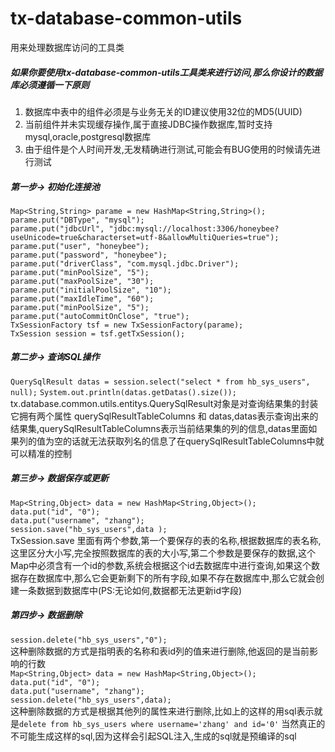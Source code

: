 # tx-database-common-utils
用来处理数据库访问的工具类

##### 如果你要使用tx-database-common-utils工具类来进行访问,那么你设计的数据库必须遵循一下原则<br/>
1. 数据库中表中的组件必须是与业务无关的ID建议使用32位的MD5(UUID)
2. 当前组件并未实现缓存操作,属于直接JDBC操作数据库,暂时支持mysql,oracle,postgresql数据库
3. 由于组件是个人时间开发,无发精确进行测试,可能会有BUG使用的时候请先进行测试


##### 第一步-> 初始化连接池
`Map<String,String> parame = new HashMap<String,String>();`</br>
`parame.put("DBType", "mysql");`</br>
`parame.put("jdbcUrl", "jdbc:mysql://localhost:3306/honeybee?useUnicode=true&characterset=utf-8&allowMultiQueries=true");`</br>
`parame.put("user", "honeybee");`</br>
`parame.put("password", "honeybee");`</br>
`parame.put("driverClass", "com.mysql.jdbc.Driver");`</br>
`parame.put("minPoolSize", "5");`</br>
`parame.put("maxPoolSize", "30");`</br>
`parame.put("initialPoolSize", "10");`</br>
`parame.put("maxIdleTime", "60");`</br>
`parame.put("minPoolSize", "5");`</br>
`parame.put("autoCommitOnClose", "true");`</br>
`TxSessionFactory tsf = new TxSessionFactory(parame);`</br>
`TxSession session = tsf.getTxSession();`</br>

##### 第二步-> 查询SQL操作
`QuerySqlResult datas = session.select("select * from hb_sys_users", null);`
`System.out.println(datas.getDatas().size());` <br/>
tx.database.common.utils.entitys.QuerySqlResult对象是对查询结果集的封装它拥有两个属性 querySqlResultTableColumns 和 datas,datas表示查询出来的结果集,querySqlResultTableColumns表示当前结果集的列的信息,datas里面如果列的值为空的话就无法获取列名的信息了在querySqlResultTableColumns中就可以精准的控制

##### 第三步-> 数据保存或更新
`Map<String,Object> data = new HashMap<String,Object>();`</br>
`data.put("id", "0");`</br>
`data.put("username", "zhang");`</br>
`session.save("hb_sys_users",data );`</br>
TxSession.save 里面有两个参数,第一个要保存的表的名称,根据数据库的表名称,这里区分大小写,完全按照数据库的表的大小写,第二个参数是要保存的数据,这个Map中必须含有一个id的参数,系统会根据这个id去数据库中进行查询,如果这个数据存在数据库中,那么它会更新剩下的所有字段,如果不存在数据库中,那么它就会创建一条数据到数据库中(PS:无论如何,数据都无法更新id字段)

##### 第四步-> 数据删除
`session.delete("hb_sys_users","0");`</br>
这种删除数据的方式是指明表的名称和表id列的值来进行删除,他返回的是当前影响的行数</br>
`Map<String,Object> data = new HashMap<String,Object>();`</br>
`data.put("id", "0");`</br>
`data.put("username", "zhang");`</br>
`session.delete("hb_sys_users",data);`</br>
这种删除数据的方式是根据其他列的属性来进行删除,比如上的这样的用sql表示就是`delete from hb_sys_users where username='zhang' and id='0'` 当然真正的不可能生成这样的sql,因为这样会引起SQL注入,生成的sql就是预编译的sql
